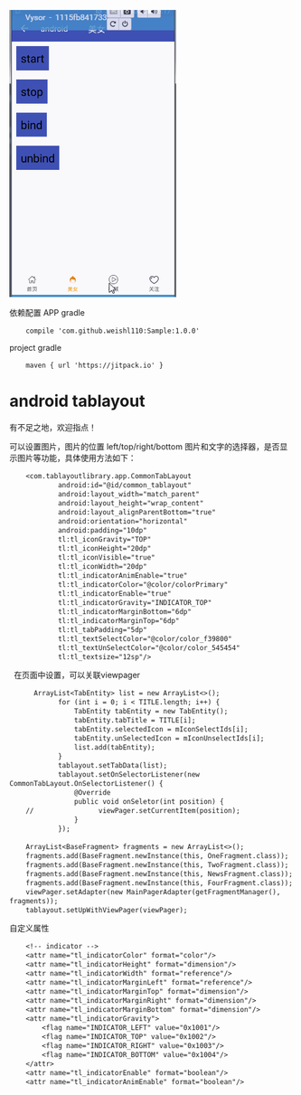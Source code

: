 
![image](https://github.com/weishl110/Sample/raw/master/image/3.gif)

依赖配置 
APP gradle
        
        compile 'com.github.weishl110:Sample:1.0.0'
project gradle

        maven { url 'https://jitpack.io' }


# android tablayout 
有不足之地，欢迎指点！

可以设置图片，图片的位置 left/top/right/bottom
图片和文字的选择器，是否显示图片等功能，具体使用方法如下：

        <com.tablayoutlibrary.app.CommonTabLayout
                android:id="@id/common_tablayout"
                android:layout_width="match_parent"
                android:layout_height="wrap_content"
                android:layout_alignParentBottom="true"
                android:orientation="horizontal"
                android:padding="10dp"
                tl:tl_iconGravity="TOP"
                tl:tl_iconHeight="20dp"
                tl:tl_iconVisible="true"
                tl:tl_iconWidth="20dp"
                tl:tl_indicatorAnimEnable="true"
                tl:tl_indicatorColor="@color/colorPrimary"
                tl:tl_indicatorEnable="true"
                tl:tl_indicatorGravity="INDICATOR_TOP"
                tl:tl_indicatorMarginBottom="6dp"
                tl:tl_indicatorMarginTop="6dp"
                tl:tl_tabPadding="5dp"
                tl:tl_textSelectColor="@color/color_f39800"
                tl:tl_textUnSelectColor="@color/color_545454"
                tl:tl_textsize="12sp"/>
        
        
   在页面中设置，可以关联viewpager
        
          ArrayList<TabEntity> list = new ArrayList<>();
                for (int i = 0; i < TITLE.length; i++) {
                    TabEntity tabEntity = new TabEntity();
                    tabEntity.tabTitle = TITLE[i];
                    tabEntity.selectedIcon = mIconSelectIds[i];
                    tabEntity.unSelectedIcon = mIconUnselectIds[i];
                    list.add(tabEntity);
                }
                tablayout.setTabData(list);
                tablayout.setOnSelectorListener(new CommonTabLayout.OnSelectorListener() {
                    @Override
                    public void onSeletor(int position) {
        //                viewPager.setCurrentItem(position);
                    }
                });

        ArrayList<BaseFragment> fragments = new ArrayList<>();
        fragments.add(BaseFragment.newInstance(this, OneFragment.class));
        fragments.add(BaseFragment.newInstance(this, TwoFragment.class));
        fragments.add(BaseFragment.newInstance(this, NewsFragment.class));
        fragments.add(BaseFragment.newInstance(this, FourFragment.class));
        viewPager.setAdapter(new MainPagerAdapter(getFragmentManager(), fragments));
        tablayout.setUpWithViewPager(viewPager);
        
 自定义属性
      <attr name="tl_textsize" format="dimension"/>
        <attr name="tl_textSelectColor" format="reference"/>
        <attr name="tl_textUnSelectColor" format="reference"/>
        <attr name="tl_iconVisible" format="boolean"/>
        <attr name="tl_iconHeight" format="dimension"/>
        <attr name="tl_iconWidth" format="dimension"/>
        <attr name="tl_iconMargin" format="dimension"/>
        <attr name="tl_iconGravity">
            <enum name="LEFT" value="17"/>
            <enum name="TOP" value="18"/>
            <enum name="RIGHT" value="19"/>
            <enum name="BOTTOM" value="20"/>
        </attr>
        <attr name="tl_tabPadding" format="dimension"/>
        <attr name="tl_padding" format="dimension"/>

        <!-- indicator -->
        <attr name="tl_indicatorColor" format="color"/>
        <attr name="tl_indicatorHeight" format="dimension"/>
        <attr name="tl_indicatorWidth" format="reference"/>
        <attr name="tl_indicatorMarginLeft" format="reference"/>
        <attr name="tl_indicatorMarginTop" format="dimension"/>
        <attr name="tl_indicatorMarginRight" format="dimension"/>
        <attr name="tl_indicatorMarginBottom" format="dimension"/>
        <attr name="tl_indicatorGravity">
            <flag name="INDICATOR_LEFT" value="0x1001"/>
            <flag name="INDICATOR_TOP" value="0x1002"/>
            <flag name="INDICATOR_RIGHT" value="0x1003"/>
            <flag name="INDICATOR_BOTTOM" value="0x1004"/>
        </attr>
        <attr name="tl_indicatorEnable" format="boolean"/>
        <attr name="tl_indicatorAnimEnable" format="boolean"/>
        
